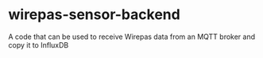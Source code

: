 # wirepas-sensor-backend
A code that can be used to receive Wirepas data from an MQTT broker and copy it to InfluxDB
